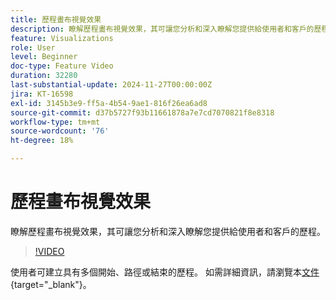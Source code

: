 ```yaml
---
title: 歷程畫布視覺效果
description: 瞭解歷程畫布視覺效果，其可讓您分析和深入瞭解您提供給使用者和客戶的歷程。
feature: Visualizations
role: User
level: Beginner
doc-type: Feature Video
duration: 32280
last-substantial-update: 2024-11-27T00:00:00Z
jira: KT-16598
exl-id: 3145b3e9-ff5a-4b54-9ae1-816f26ea6ad8
source-git-commit: d37b5727f93b11661878a7e7cd7070821f8e8318
workflow-type: tm+mt
source-wordcount: '76'
ht-degree: 18%

---
```


# 歷程畫布視覺效果

瞭解歷程畫布視覺效果，其可讓您分析和深入瞭解您提供給使用者和客戶的歷程。

>[!VIDEO](https://video.tv.adobe.com/v/3440602/?learn=on)

使用者可建立具有多個開始、路徑或結束的歷程。 如需詳細資訊，請瀏覽本[文件](https://experienceleague.adobe.com/zh-hant/docs/analytics-platform/using/cja-workspace/visualizations/journey-canvas/journey-canvas){target="_blank"}。
